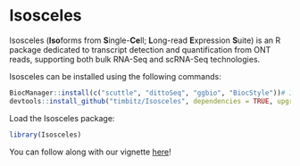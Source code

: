 # Isosceles 

Isosceles (**Iso**forms from **S**ingle-**Ce**ll; **L**ong-read **E**xpression 
**S**uite) is an R package dedicated to transcript detection and quantification 
from ONT reads, supporting both bulk RNA-Seq and scRNA-Seq technologies.

Isosceles can be installed using the following commands:
```r
BiocManager::install(c("scuttle", "dittoSeq", "ggbio", "BiocStyle"))# Install Isosceles
devtools::install_github("timbitz/Isosceles", dependencies = TRUE, upgrade = TRUE)
```

Load the Isosceles package:
```r
library(Isosceles)
```

You can follow along with our vignette [here](https://timbitz.github.io/Isosceles/inst/vignette/Isosceles.html)!
